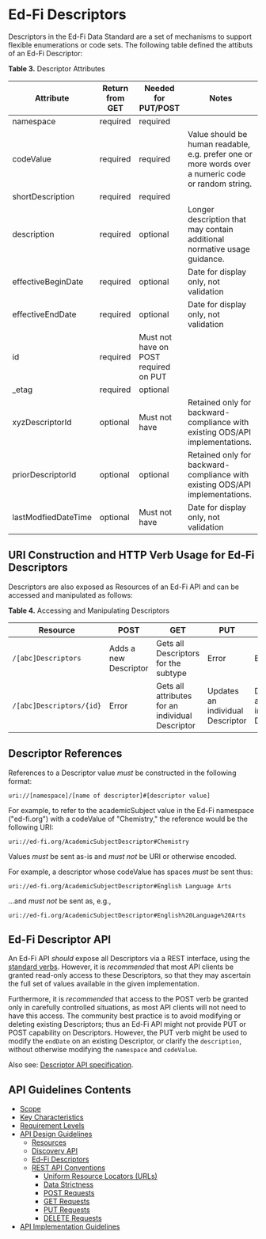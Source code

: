 # Ed-Fi Descriptors

Descriptors in the Ed-Fi Data Standard are a set of mechanisms to support
flexible enumerations or code sets. The following table defined the attibuts of
an Ed-Fi Descriptor:

**Table 3.** Descriptor Attributes

| Attribute                | Return from GET | Needed for PUT/POST   | Notes                                                        |
| ------------------------ | --------------- | -------------------- | ------------------------------------------------------------ |
| namespace                | required        | required             |                                                              |
| codeValue                | required        | required             | Value should be human readable, e.g. prefer one or more words over a numeric code or random string.|
| shortDescription         | required        | required             |                                                              |
| description              | required        | optional             | Longer description that may contain additional normative usage guidance.|
| effectiveBeginDate       | required        | optional             | Date for display only, not validation                        |
| effectiveEndDate         | required        | optional             | Date for display only, not validation                        |
| id                       | required        | Must not have on POST <br /> required on PUT|                                                              |
| _etag                    | required        | optional             |                                                              |
| xyzDescriptorId          | optional        | Must not have        | Retained only for backward-compliance with existing ODS/API implementations.|
| priorDescriptorId        | optional        | optional             | Retained only for backward-compliance with existing ODS/API implementations.|
| lastModfiedDateTime      | optional        | Must not have        | Date for display only, not validation                        |

## URI Construction and HTTP Verb Usage for Ed-Fi Descriptors

Descriptors are also exposed as Resources of an Ed-Fi API and can be accessed
and manipulated as follows:

**Table 4.** Accessing and Manipulating Descriptors

| Resource                 | POST                  | GET                                              | PUT                              | DELETE                           |
| ------------------------ | --------------------- | ------------------------------------------------ | -------------------------------- | -------------------------------- |
| `/[abc]Descriptors`      | Adds a new Descriptor | Gets all Descriptors for the subtype             | Error                            | Error                            |
| `/[abc]Descriptors/{id}` | Error                 | Gets all attributes for an individual Descriptor | Updates an individual Descriptor | Deletes an individual Descriptor |

## Descriptor References

References to a Descriptor value _must_ be constructed in the following format:

```none
uri://[namespace]/[name of descriptor]#[descriptor value]
```

For example, to refer to the academicSubject value in the Ed-Fi namespace
("ed-fi.org") with a codeValue of "Chemistry," the reference would be the
following URI:

```none
uri://ed-fi.org/AcademicSubjectDescriptor#Chemistry
```

Values _must_ be sent as-is and _must not_ be URI or otherwise encoded.

For example, a descriptor whose codeValue has spaces _must_ be sent thus:

```none
uri://ed-fi.org/AcademicSubjectDescriptor#English Language Arts
```

...and _must not_ be sent as, e.g.,

```none
uri://ed-fi.org/AcademicSubjectDescriptor#English%20Language%20Arts
```

## Ed-Fi Descriptor API

An Ed-Fi API _should_ expose all Descriptors via a REST interface, using the
[standard verbs](./HTTP-VERBS.md). However, it is _recommended_ that most API
clients be granted read-only access to these Descriptors, so that they may
ascertain the full set of values available in the given implementation.

Furthermore, it is _recommended_ that access to the POST verb be granted only in
carefully controlled situations, as most API clients will not need to have this
access. The community best practice is to avoid modifying or deleting existing
Descriptors; thus an Ed-Fi API might not provide PUT or POST capability on
Descriptors. However, the PUT verb might be used to modify the `endDate` on an
existing Descriptor, or clarify the `description`, without otherwise modifying
the `namespace` and `codeValue`.

Also see: [Descriptor API
specification](../../../api-specifications/descriptor-api).

## API Guidelines Contents

* [Scope](../SCOPE.md)
* [Key Characteristics](../KEY-CHARACTERISTICS.md)
* [Requirement Levels](../REQUIREMENT-LEVELS.md)
* [API Design Guidelines](../API-DESIGN-GUIDELINES/README.md)
  * [Resources](RESOURCES.md)
  * [Discovery API](./DISCOVERY-API.md)
  * [Ed-Fi Descriptors](./ED-FI-DESCRIPTORS.md)
  * [REST API Conventions](./REST-API.md)
    * [Uniform Resource Locators (URLs)](./UNIFORM-RESOURCE-LOCATORS.md)
    * [Data Strictness](./DATA-STRICTNESS.md)
    * [POST Requests](./POST-REQUESTS.md)
    * [GET Requests](./GET-REQUESTS.md)
    * [PUT Requests](./PUT-REQUESTS.md)
    * [DELETE Requests](./DELETE-REQUESTS.md)
* [API Implementation Guidelines](../API-IMPLEMENTATION-GUIDELINES/README.md)
